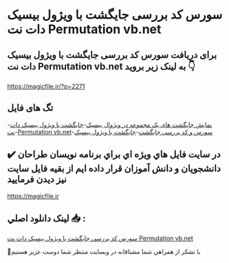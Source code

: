 # سورس کد بررسی جایگشت با ویژول بیسیک دات نت Permutation vb.net

## برای دریافت سورس کد بررسی جایگشت با ویژول بیسیک دات نت Permutation vb.net به لینک زیر بروید 👇

https://magicfile.ir/?p=2271

## تگ های فایل

-[نمایش جایگشت های یک مجموعه در ویژوال بیسیک](https://magicfile.ir/product/%d8%b3%d9%88%d8%b1%d8%b3-%d9%88-%da%a9%d8%af-%d8%a8%d8%b1%d8%b1%d8%b3%db%8c-%d8%ac%d8%a7%db%8c%da%af%d8%b4%d8%aa-%d8%a8%d8%a7-%d9%88%db%8c%da%98%d9%88%d9%84-%d8%a8%db%8c%d8%b3%db%8c%da%a9-%d8%af%d8%a7%d8%aa-%d9%86%d8%aa/)-[جایگشت با ویژول بیسیک دات نت](https://magicfile.ir/product/%d8%b3%d9%88%d8%b1%d8%b3-%d9%88-%da%a9%d8%af-%d8%a8%d8%b1%d8%b1%d8%b3%db%8c-%d8%ac%d8%a7%db%8c%da%af%d8%b4%d8%aa-%d8%a8%d8%a7-%d9%88%db%8c%da%98%d9%88%d9%84-%d8%a8%db%8c%d8%b3%db%8c%da%a9-%d8%af%d8%a7%d8%aa-%d9%86%d8%aa/)-[Permutation vb.net](https://magicfile.ir/product/%d8%b3%d9%88%d8%b1%d8%b3-%d9%88-%da%a9%d8%af-%d8%a8%d8%b1%d8%b1%d8%b3%db%8c-%d8%ac%d8%a7%db%8c%da%af%d8%b4%d8%aa-%d8%a8%d8%a7-%d9%88%db%8c%da%98%d9%88%d9%84-%d8%a8%db%8c%d8%b3%db%8c%da%a9-%d8%af%d8%a7%d8%aa-%d9%86%d8%aa/)-[سورس و کد بررسی جایگشت](https://magicfile.ir/product/%d8%b3%d9%88%d8%b1%d8%b3-%d9%88-%da%a9%d8%af-%d8%a8%d8%b1%d8%b1%d8%b3%db%8c-%d8%ac%d8%a7%db%8c%da%af%d8%b4%d8%aa-%d8%a8%d8%a7-%d9%88%db%8c%da%98%d9%88%d9%84-%d8%a8%db%8c%d8%b3%db%8c%da%a9-%d8%af%d8%a7%d8%aa-%d9%86%d8%aa/)-[جایگشت با ویژول بیسیک](https://magicfile.ir/product/%d8%b3%d9%88%d8%b1%d8%b3-%d9%88-%da%a9%d8%af-%d8%a8%d8%b1%d8%b1%d8%b3%db%8c-%d8%ac%d8%a7%db%8c%da%af%d8%b4%d8%aa-%d8%a8%d8%a7-%d9%88%db%8c%da%98%d9%88%d9%84-%d8%a8%db%8c%d8%b3%db%8c%da%a9-%d8%af%d8%a7%d8%aa-%d9%86%d8%aa/)

## ✔️ در سايت فايل هاي ويژه اي براي برنامه نويسان طراحان دانشجويان و دانش آموزان قرار داده ايم از بقيه فايل سايت نيز ديدن فرماييد

https://magicfile.ir


## لينک دانلود اصلي 📥 :

[سورس کد بررسی جایگشت با ویژول بیسیک دات نت Permutation vb.net](https://magicfile.ir/product/%d8%b3%d9%88%d8%b1%d8%b3-%d9%88-%da%a9%d8%af-%d8%a8%d8%b1%d8%b1%d8%b3%db%8c-%d8%ac%d8%a7%db%8c%da%af%d8%b4%d8%aa-%d8%a8%d8%a7-%d9%88%db%8c%da%98%d9%88%d9%84-%d8%a8%db%8c%d8%b3%db%8c%da%a9-%d8%af%d8%a7%d8%aa-%d9%86%d8%aa/) 


🙏با تشکر از همراهي شما مشتاقانه در وبسایت منتظر شما دوست عزیز هستیم

